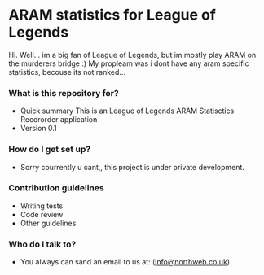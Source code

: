 # ARAM statistics for League of Legends #

Hi. 
Well... im a big fan of League of Legends, but im mostly play ARAM on the murderers bridge :)
My propleam was i dont have any aram specific statistics, becouse its not ranked... 


### What is this repository for? ###

* Quick summary
	This is an League of Legends ARAM Statisctics Recororder application
* Version
	0.1


### How do I get set up? ###

* Sorry courrently u cant,, this project is under  private development.


### Contribution guidelines ###

* Writing tests
* Code review
* Other guidelines

### Who do I talk to? ###

* You always can sand an email to us at: (info@northweb.co.uk)
